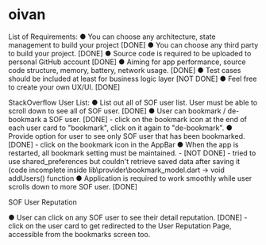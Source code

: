 # oivan

List of Requirements:
●	You can choose any architecture, state management to build your project [DONE]
●	You can choose any third party to build your project. [DONE]
●	Source code is required to be uploaded to personal GitHub account [DONE]
●	Aiming for app performance, source code structure, memory, battery, network usage. [DONE]
●	Test cases should be included at least for business logic layer [NOT DONE]
●	Feel free to create your own UX/UI. [DONE]

StackOverflow User List:
●	List out all of SOF user list. User must be able to scroll down to see all of SOF user. [DONE]
●	User can bookmark / de-bookmark a SOF user. [DONE] - click on the bookmark icon at the end of each user card to "bookmark", click on it again to "de-bookmark".
●	Provide option for user to see only SOF user that has been bookmarked. [DONE] - click on the bookmark icon in the AppBar
●	When the app is restarted, all bookmark setting must be maintained. - [NOT DONE] - tried to use shared_preferences but couldn't retrieve saved data after saving it (code incomplete inside lib\provider\bookmark_model.dart -> void addUsers() function
●	Application is required to work smoothly while user scrolls down to more SOF user. [DONE]

SOF User Reputation

●	User can click on any SOF user to see their detail reputation. [DONE] - click on the user card to get redirected to the User Reputation Page, accessible from the bookmarks screen too.
